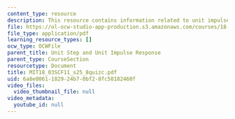 ```yaml
---
content_type: resource
description: This resource contains information related to unit impulse response.
file: https://ol-ocw-studio-app-production.s3.amazonaws.com/courses/18-03sc-differential-equations-fall-2011/6a8e0061182924b70bf28fc50182460f_MIT18_03SCF11_s25_8quizc.pdf
file_type: application/pdf
learning_resource_types: []
ocw_type: OCWFile
parent_title: Unit Step and Unit Impulse Response
parent_type: CourseSection
resourcetype: Document
title: MIT18_03SCF11_s25_8quizc.pdf
uid: 6a8e0061-1829-24b7-0bf2-8fc50182460f
video_files:
  video_thumbnail_file: null
video_metadata:
  youtube_id: null
---
```

